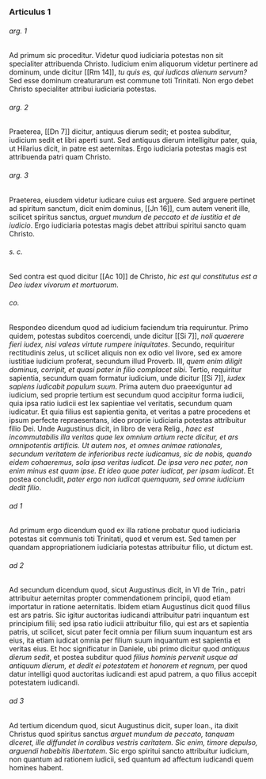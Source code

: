 ### Articulus 1

###### arg. 1
Ad primum sic proceditur. Videtur quod iudiciaria potestas non sit specialiter attribuenda Christo. Iudicium enim aliquorum videtur pertinere ad dominum, unde dicitur [[Rm 14]], *tu quis es, qui iudicas alienum servum?* Sed esse dominum creaturarum est commune toti Trinitati. Non ergo debet Christo specialiter attribui iudiciaria potestas.

###### arg. 2
Praeterea, [[Dn 7]] dicitur, antiquus dierum sedit; et postea subditur, iudicium sedit et libri aperti sunt. Sed antiquus dierum intelligitur pater, quia, ut Hilarius dicit, in patre est aeternitas. Ergo iudiciaria potestas magis est attribuenda patri quam Christo.

###### arg. 3
Praeterea, eiusdem videtur iudicare cuius est arguere. Sed arguere pertinet ad spiritum sanctum, dicit enim dominus, [[Jn 16]], cum autem venerit ille, scilicet spiritus sanctus, *arguet mundum de peccato et de iustitia et de iudicio*. Ergo iudiciaria potestas magis debet attribui spiritui sancto quam Christo.

###### s. c.
Sed contra est quod dicitur [[Ac 10]] de Christo, *hic est qui constitutus est a Deo iudex vivorum et mortuorum*.

###### co.
Respondeo dicendum quod ad iudicium faciendum tria requiruntur. Primo quidem, potestas subditos coercendi, unde dicitur [[Si 7]], *noli quaerere fieri iudex, nisi valeas virtute rumpere iniquitates*. Secundo, requiritur rectitudinis zelus, ut scilicet aliquis non ex odio vel livore, sed ex amore iustitiae iudicium proferat, secundum illud Proverb. III, *quem enim diligit dominus, corripit, et quasi pater in filio complacet sibi*. Tertio, requiritur sapientia, secundum quam formatur iudicium, unde dicitur [[Si 7]], *iudex sapiens iudicabit populum suum*. Prima autem duo praeexiguntur ad iudicium, sed proprie tertium est secundum quod accipitur forma iudicii, quia ipsa ratio iudicii est lex sapientiae vel veritatis, secundum quam iudicatur. Et quia filius est sapientia genita, et veritas a patre procedens et ipsum perfecte repraesentans, ideo proprie iudiciaria potestas attribuitur filio Dei. Unde Augustinus dicit, in libro de vera Relig., *haec est incommutabilis illa veritas quae lex omnium artium recte dicitur, et ars omnipotentis artificis. Ut autem nos, et omnes animae rationales, secundum veritatem de inferioribus recte iudicamus, sic de nobis, quando eidem cohaeremus, sola ipsa veritas iudicat. De ipsa vero nec pater, non enim minus est quam ipse. Et ideo quae pater iudicat, per ipsam iudicat*. Et postea concludit, *pater ergo non iudicat quemquam, sed omne iudicium dedit filio*.

###### ad 1
Ad primum ergo dicendum quod ex illa ratione probatur quod iudiciaria potestas sit communis toti Trinitati, quod et verum est. Sed tamen per quandam appropriationem iudiciaria potestas attribuitur filio, ut dictum est.

###### ad 2
Ad secundum dicendum quod, sicut Augustinus dicit, in VI de Trin., patri attribuitur aeternitas propter commendationem principii, quod etiam importatur in ratione aeternitatis. Ibidem etiam Augustinus dicit quod filius est ars patris. Sic igitur auctoritas iudicandi attribuitur patri inquantum est principium filii; sed ipsa ratio iudicii attribuitur filio, qui est ars et sapientia patris, ut scilicet, sicut pater fecit omnia per filium suum inquantum est ars eius, ita etiam iudicat omnia per filium suum inquantum est sapientia et veritas eius. Et hoc significatur in Daniele, ubi primo dicitur quod *antiquus dierum sedit*, et postea subditur quod *filius hominis pervenit usque ad antiquum dierum, et dedit ei potestatem et honorem et regnum*, per quod datur intelligi quod auctoritas iudicandi est apud patrem, a quo filius accepit potestatem iudicandi.

###### ad 3
Ad tertium dicendum quod, sicut Augustinus dicit, super Ioan., ita dixit Christus quod spiritus sanctus *arguet mundum de peccato, tanquam diceret, ille diffundet in cordibus vestris caritatem. Sic enim, timore depulso, arguendi habebitis libertatem*. Sic ergo spiritui sancto attribuitur iudicium, non quantum ad rationem iudicii, sed quantum ad affectum iudicandi quem homines habent.

